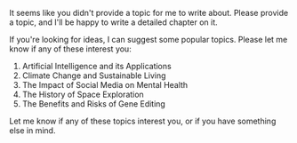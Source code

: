 It seems like you didn't provide a topic for me to write about. Please provide a topic, and I'll be happy to write a detailed chapter on it.

If you're looking for ideas, I can suggest some popular topics. Please let me know if any of these interest you:

1. Artificial Intelligence and its Applications
2. Climate Change and Sustainable Living
3. The Impact of Social Media on Mental Health
4. The History of Space Exploration
5. The Benefits and Risks of Gene Editing

Let me know if any of these topics interest you, or if you have something else in mind.